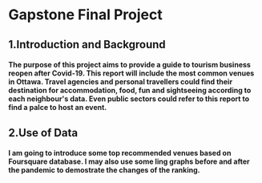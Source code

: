 # Gapstone Final Project
## 1.Introduction and Background
#### The purpose of this project aims to provide a guide to tourism business reopen after Covid-19. This report will include the most common venues in Ottawa. Travel agencies and personal travellers could find their destination for accommodation, food, fun and sightseeing according to each neighbour's data. Even public sectors could refer to this report to find a palce to host an event.

## 2.Use of Data
#### I am going to introduce some top recommended venues based on Foursquare database. I may also use some ling graphs before and after the pandemic to demostrate the changes of the ranking. 
